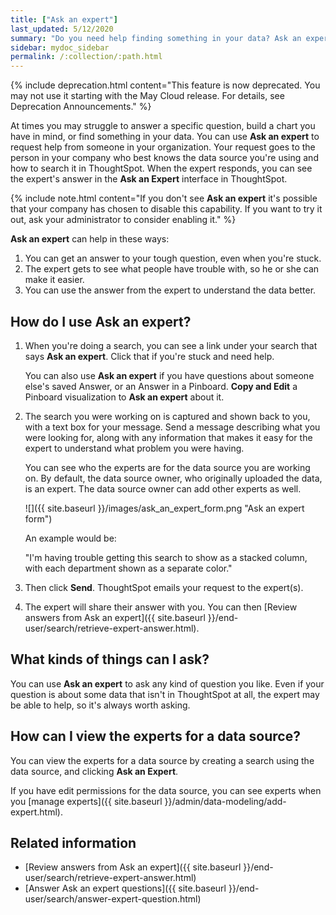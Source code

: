 ```yaml
---
title: ["Ask an expert"]
last_updated: 5/12/2020
summary: "Do you need help finding something in your data? Ask an expert to create the search for you."
sidebar: mydoc_sidebar
permalink: /:collection/:path.html
---
```

{% include deprecation.html content="This feature is now deprecated. You may not use it starting with the May Cloud release. For details, see Deprecation Announcements." %}

At times you may struggle to answer a specific question, build a chart you have in mind, or find something in your data. You can use **Ask an expert** to request help from someone in your organization. Your request goes to the person in your company who best knows the data source you're using and how to search it in ThoughtSpot. When the expert responds, you can see the expert's answer in the **Ask an Expert** interface in ThoughtSpot.

{% include note.html content="If you don't see **Ask an expert** it's possible that your company has chosen to disable this capability. If you want to try it out, ask your administrator to consider enabling it." %}

**Ask an expert** can help in these ways:

1. You can get an answer to your tough question, even when you're stuck.
2. The expert gets to see what people have trouble with, so he or she can make it easier.
3. You can use the answer from the expert to understand the data better.

## How do I use Ask an expert?

1. When you're doing a search, you can see a link under your search that says **Ask an expert**. Click that if you're stuck and need help.

    You can also use **Ask an expert** if you have questions about someone else's saved Answer, or an Answer in a Pinboard. **Copy and Edit** a Pinboard visualization to **Ask an expert** about it.

2. The search you were working on is captured and shown back to you, with a text box for your message. Send a message describing what you were looking for, along with any information that makes it easy for the expert to understand what problem you were having.

    You can see who the experts are for the data source you are working on. By default, the data source owner, who originally uploaded the data, is an expert. The data source owner can add other experts as well.

    ![]({{ site.baseurl }}/images/ask_an_expert_form.png "Ask an expert form")

    An example would be:

    "I'm having trouble getting this search to show as a stacked column, with each department shown as a separate color."

3. Then click **Send**. ThoughtSpot emails your request to the expert(s).

4. The expert will share their answer with you. You can then [Review answers from Ask an expert]({{ site.baseurl }}/end-user/search/retrieve-expert-answer.html).

## What kinds of things can I ask?

You can use **Ask an expert** to ask any kind of question you like. Even if your question is about some data that isn't in ThoughtSpot at all, the expert may be able to help, so it's  always worth asking.

## How can I view the experts for a data source?
You can view the experts for a data source by creating a search using the data source, and clicking **Ask an Expert**.

If you have edit permissions for the data source, you can see experts when you [manage experts]({{ site.baseurl }}/admin/data-modeling/add-expert.html).

## Related information

-   [Review answers from Ask an expert]({{ site.baseurl }}/end-user/search/retrieve-expert-answer.html)
-   [Answer Ask an expert questions]({{ site.baseurl }}/end-user/search/answer-expert-question.html)
